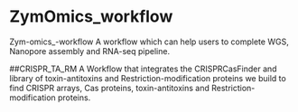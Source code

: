 # ZymOmics_workflow

Zym-omics_-workflow
A workflow which can help users to complete WGS, Nanopore assembly and RNA-seq pipeline. 


##CRISPR_TA_RM
A Workflow that integrates the CRISPRCasFinder and library of toxin-antitoxins and Restriction-modification proteins we build to find CRISPR arrays, Cas proteins, toxin-antitoxins and Restriction-modification proteins.
